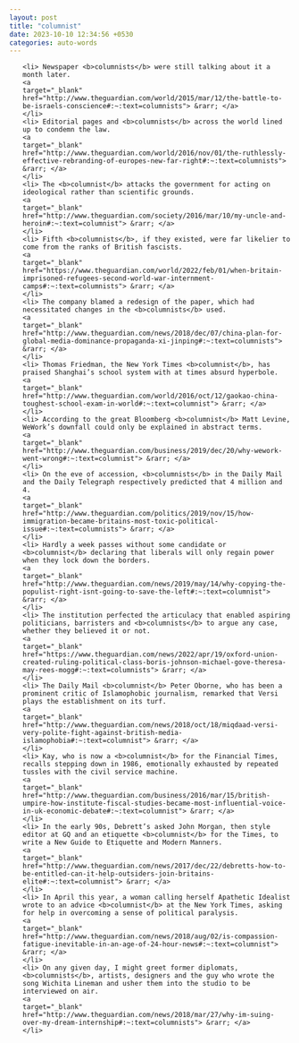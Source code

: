 ```yaml
---
layout: post
title: "columnist"
date: 2023-10-10 12:34:56 +0530
categories: auto-words
---
```

<ol>

    <li> Newspaper <b>columnists</b> were still talking about it a month later.
    <a 
    target="_blank" 
    href="http://www.theguardian.com/world/2015/mar/12/the-battle-to-be-israels-conscience#:~:text=columnists"> &rarr; </a>
    </li>
    <li> Editorial pages and <b>columnists</b> across the world lined up to condemn the law.
    <a 
    target="_blank" 
    href="http://www.theguardian.com/world/2016/nov/01/the-ruthlessly-effective-rebranding-of-europes-new-far-right#:~:text=columnists"> &rarr; </a>
    </li>
    <li> The <b>columnist</b> attacks the government for acting on ideological rather than scientific grounds.
    <a 
    target="_blank" 
    href="http://www.theguardian.com/society/2016/mar/10/my-uncle-and-heroin#:~:text=columnist"> &rarr; </a>
    </li>
    <li> Fifth <b>columnists</b>, if they existed, were far likelier to come from the ranks of British fascists.
    <a 
    target="_blank" 
    href="https://www.theguardian.com/world/2022/feb/01/when-britain-imprisoned-refugees-second-world-war-internment-camps#:~:text=columnists"> &rarr; </a>
    </li>
    <li> The company blamed a redesign of the paper, which had necessitated changes in the <b>columnists</b> used.
    <a 
    target="_blank" 
    href="http://www.theguardian.com/news/2018/dec/07/china-plan-for-global-media-dominance-propaganda-xi-jinping#:~:text=columnists"> &rarr; </a>
    </li>
    <li> Thomas Friedman, the New York Times <b>columnist</b>, has praised Shanghai’s school system with at times absurd hyperbole.
    <a 
    target="_blank" 
    href="http://www.theguardian.com/world/2016/oct/12/gaokao-china-toughest-school-exam-in-world#:~:text=columnist"> &rarr; </a>
    </li>
    <li> According to the great Bloomberg <b>columnist</b> Matt Levine, WeWork’s downfall could only be explained in abstract terms.
    <a 
    target="_blank" 
    href="http://www.theguardian.com/business/2019/dec/20/why-wework-went-wrong#:~:text=columnist"> &rarr; </a>
    </li>
    <li> On the eve of accession, <b>columnists</b> in the Daily Mail and the Daily Telegraph respectively predicted that 4 million and 4.
    <a 
    target="_blank" 
    href="http://www.theguardian.com/politics/2019/nov/15/how-immigration-became-britains-most-toxic-political-issue#:~:text=columnists"> &rarr; </a>
    </li>
    <li> Hardly a week passes without some candidate or <b>columnist</b> declaring that liberals will only regain power when they lock down the borders.
    <a 
    target="_blank" 
    href="http://www.theguardian.com/news/2019/may/14/why-copying-the-populist-right-isnt-going-to-save-the-left#:~:text=columnist"> &rarr; </a>
    </li>
    <li> The institution perfected the articulacy that enabled aspiring politicians, barristers and <b>columnists</b> to argue any case, whether they believed it or not.
    <a 
    target="_blank" 
    href="https://www.theguardian.com/news/2022/apr/19/oxford-union-created-ruling-political-class-boris-johnson-michael-gove-theresa-may-rees-mogg#:~:text=columnists"> &rarr; </a>
    </li>
    <li> The Daily Mail <b>columnist</b> Peter Oborne, who has been a prominent critic of Islamophobic journalism, remarked that Versi plays the establishment on its turf.
    <a 
    target="_blank" 
    href="http://www.theguardian.com/news/2018/oct/18/miqdaad-versi-very-polite-fight-against-british-media-islamophobia#:~:text=columnist"> &rarr; </a>
    </li>
    <li> Kay, who is now a <b>columnist</b> for the Financial Times, recalls stepping down in 1986, emotionally exhausted by repeated tussles with the civil service machine.
    <a 
    target="_blank" 
    href="http://www.theguardian.com/business/2016/mar/15/british-umpire-how-institute-fiscal-studies-became-most-influential-voice-in-uk-economic-debate#:~:text=columnist"> &rarr; </a>
    </li>
    <li> In the early 90s, Debrett’s asked John Morgan, then style editor at GQ and an etiquette <b>columnist</b> for the Times, to write a New Guide to Etiquette and Modern Manners.
    <a 
    target="_blank" 
    href="http://www.theguardian.com/news/2017/dec/22/debretts-how-to-be-entitled-can-it-help-outsiders-join-britains-elite#:~:text=columnist"> &rarr; </a>
    </li>
    <li> In April this year, a woman calling herself Apathetic Idealist wrote to an advice <b>columnist</b> at the New York Times, asking for help in overcoming a sense of political paralysis.
    <a 
    target="_blank" 
    href="http://www.theguardian.com/news/2018/aug/02/is-compassion-fatigue-inevitable-in-an-age-of-24-hour-news#:~:text=columnist"> &rarr; </a>
    </li>
    <li> On any given day, I might greet former diplomats, <b>columnists</b>, artists, designers and the guy who wrote the song Wichita Lineman and usher them into the studio to be interviewed on air.
    <a 
    target="_blank" 
    href="http://www.theguardian.com/news/2018/mar/27/why-im-suing-over-my-dream-internship#:~:text=columnists"> &rarr; </a>
    </li>